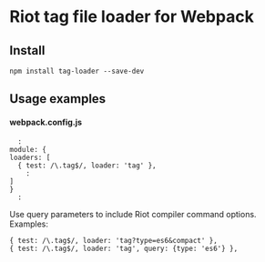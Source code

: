 # Riot tag file loader for Webpack


## Install

    npm install tag-loader --save-dev


## Usage examples

#### webpack.config.js
```
  :
module: {
loaders: [
  { test: /\.tag$/, loader: 'tag' },
    :
]
}
  :
```

Use query parameters to include Riot compiler command options. Examples:

    { test: /\.tag$/, loader: 'tag?type=es6&compact' },
    { test: /\.tag$/, loader: 'tag', query: {type: 'es6'} },

